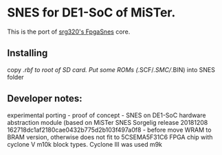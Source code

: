 # SNES for DE1-SoC of MiSTer.

This is the port of [srg320's FpgaSnes](https://github.com/srg320/FpgaSnes) core.

## Installing
copy *.rbf to root of SD card. Put some ROMs (*.SCF/*.SMC/*.BIN) into SNES folder

## Developer notes:
experimental porting - proof of concept - SNES on DE1-SoC hardware abstraction module (based on MiSTer SNES Sorgelig release 20181208 162718dc1af2180cae0432b775d2b103f497a0f8 - before move WRAM to BRAM version, otherwise does not fit to 5CSEMA5F31C6 FPGA chip with cyclone V m10k block types. Cyclone III was used m9k
